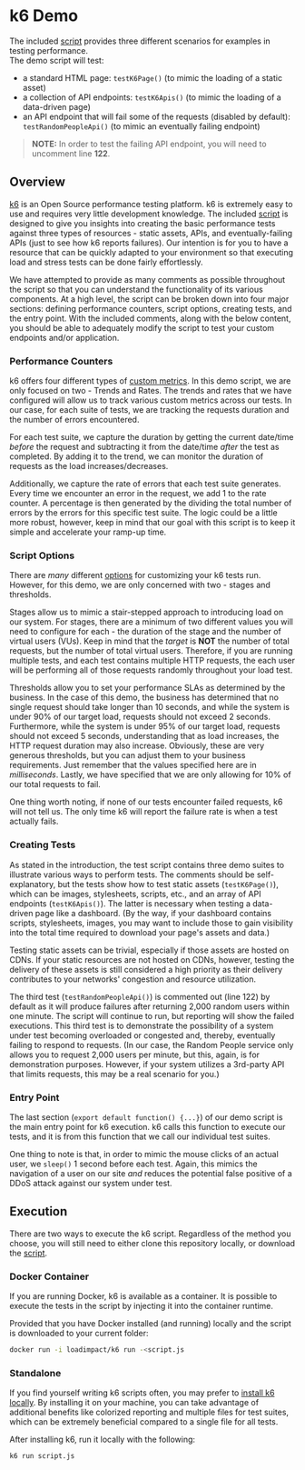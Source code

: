# k6 Demo
The included [script](./script.js) provides three different scenarios for examples in testing performance.  
The demo script will test:
  - a standard HTML page: `testK6Page()` (to mimic the loading of a static asset)
  - a collection of API endpoints: `testK6Apis()` (to mimic the loading of a data-driven page) 
  - an API endpoint that will fail some of the requests (disabled by default): `testRandomPeopleApi()` (to mimic an eventually failing endpoint)

>**NOTE:** In order to test the failing API endpoint, you will need to uncomment line **122**.

## Overview
[k6](http://k6.io) is an Open Source performance testing platform. k6 is extremely easy to use and requires very little development knowledge. The included [script](./script.js) is designed to give you insights into creating the basic performance tests against three types of resources - static assets, APIs, and eventually-failing APIs (just to see how k6 reports failures). Our intention is for you to have a resource that can be quickly adapted to your environment so that executing load and stress tests can be done fairly effortlessly.

We have attempted to provide as many comments as possible throughout the script so that you can understand the functionality of its various components. At a high level, the script can be broken down into four major sections: defining performance counters, script options, creating tests, and the entry point. With the included comments, along with the below content, you should be able to adequately modify the script to test your custom endpoints and/or application.

### Performance Counters
k6 offers four different types of [custom metrics](https://k6.io/docs/javascript-api/k6-metrics/). In this demo script, we are only focused on two - Trends and Rates. The trends and rates that we have configured will allow us to track various custom metrics across our tests. In our case, for each suite of tests, we are tracking the requests duration and the number of errors encountered. 

For each test suite, we capture the duration by getting the current date/time _before_ the request and subtracting it from the date/time _after_ the test as completed. By adding it to the trend, we can monitor the duration of requests as the load increases/decreases. 

Additionally, we capture the rate of errors that each test suite generates. Every time we encounter an error in the request, we add 1 to the rate counter. A percentage is then generated by the dividing the total number of errors by the errors for this specific test suite. The logic could be a little more robust, however, keep in mind that our goal with this script is to keep it simple and accelerate your ramp-up time.

### Script Options
There are _many_ different [options](https://k6.io/docs/using-k6/options/) for customizing your k6 tests run. However, for this demo, we are only concerned with two - stages and thresholds.

Stages allow us to mimic a stair-stepped approach to introducing load on our system. For stages, there are a minimum of two different values you will need to configure for each - the duration of the stage and the number of virtual users (VUs). Keep in mind that the _target_ is **NOT** the number of total requests, but the number of total virtual users. Therefore, if you are running multiple tests, and each test contains multiple HTTP requests, the each user will be performing all of those requests randomly throughout your load test.

Thresholds allow you to set your performance SLAs as determined by the business. In the case of this demo, the business has determined that no single request should take longer than 10 seconds, and while the system is under 90% of our target load, requests should not exceed 2 seconds. Furthermore, while the system is under 95% of our target load, requests should not exceed 5 seconds, understanding that as load increases, the HTTP request duration may also increase. Obviously, these are very generous thresholds, but you can adjust them to your business requirements. Just remember that the values specified here are in _milliseconds_. Lastly, we have specified that we are only allowing for 10% of our total requests to fail.

One thing worth noting, if none of our tests encounter failed requests, k6 will not tell us. The only time k6 will report the failure rate is when a test actually fails.

### Creating Tests
As stated in the introduction, the test script contains three demo suites to illustrate various ways to perform tests. The comments should be self-explanatory, but the tests show how to test static assets (`testK6Page()`), which can be images, stylesheets, scripts, etc., and an array of API endpoints (`testK6Apis()`). The latter is necessary when testing a data-driven page like a dashboard. (By the way, if your dashboard contains scripts, stylesheets, images, you may want to include those to gain visibility into the total time required to download your page's assets and data.) 

Testing static assets can be trivial, especially if those assets are hosted on CDNs. If your static resources are not hosted on CDNs, however, testing the delivery of these assets is still considered a high priority as their delivery contributes to your networks' congestion and resource utilization.

The third test (`testRandomPeopleApi()`) is commented out (line 122) by default as it will produce failures after returning 2,000 random users within one minute. The script will continue to run, but reporting will show the failed executions. This third test is to demonstrate the possibility of a system under test becoming overloaded or congested and, thereby, eventually failing to respond to requests. (In our case, the Random People service only allows you to request 2,000 users per minute, but this, again, is for demonstration purposes. However, if your system utilizes a 3rd-party API that limits requests, this may be a real scenario for you.)

### Entry Point
The last section (`export default function() {...}`) of our demo script is the main entry point for k6 execution. k6 calls this function to execute our tests, and it is from this function that we call our individual test suites.

One thing to note is that, in order to mimic the mouse clicks of an actual user, we `sleep()` 1 second before each test. Again, this mimics the navigation of a user on our site _and_ reduces the potential false positive of a DDoS attack against our system under test.

## Execution
There are two ways to execute the k6 script. Regardless of the method you choose, you will still need to either clone this repository locally, or download the [script](./script.js).

### Docker Container
If you are running Docker, k6 is available as a container. It is possible to execute the tests in the script by injecting it into the container runtime.

Provided that you have Docker installed (and running) locally and the script is downloaded to your current folder:
```bash
docker run -i loadimpact/k6 run -<script.js
```

### Standalone
If you find yourself writing k6 scripts often, you may prefer to [install k6 locally](https://k6.io/docs/getting-started/installation/). By installing it on your machine, you can take advantage of additional benefits like colorized reporting and multiple files for test suites, which can be extremely beneficial compared to a single file for all tests.

After installing k6, run it locally with the following:
```bash
k6 run script.js
```
